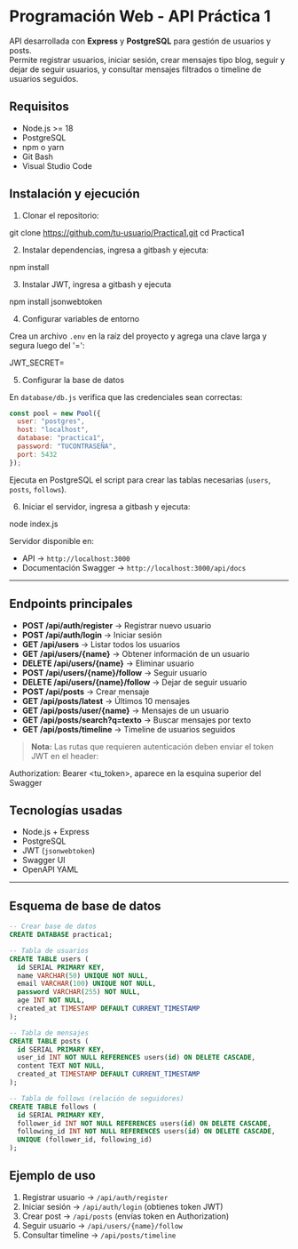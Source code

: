 

# Programación Web - API Práctica 1

API desarrollada con **Express** y **PostgreSQL** para gestión de usuarios y posts.  
Permite registrar usuarios, iniciar sesión, crear mensajes tipo blog, seguir y dejar de seguir usuarios, y consultar mensajes filtrados o timeline de usuarios seguidos.


## Requisitos

- Node.js >= 18
- PostgreSQL
- npm o yarn
- Git Bash
- Visual Studio Code


## Instalación y ejecución

1. Clonar el repositorio:


git clone https://github.com/tu-usuario/Practica1.git
cd Practica1


2. Instalar dependencias, ingresa a gitbash y ejecuta:

npm install

3. Instalar JWT, ingresa a gitbash y ejecuta


npm install jsonwebtoken


4. Configurar variables de entorno

Crea un archivo `.env` en la raíz del proyecto y agrega una clave larga y segura luego del '=':

JWT_SECRET= 


5. Configurar la base de datos

En `database/db.js` verifica que las credenciales sean correctas:

```js
const pool = new Pool({
  user: "postgres",
  host: "localhost",
  database: "practica1",
  password: "TUCONTRASEÑA",
  port: 5432
});
```

Ejecuta en PostgreSQL el script para crear las tablas necesarias (`users`, `posts`, `follows`).

6. Iniciar el servidor, ingresa a gitbash y ejecuta:

node index.js


Servidor disponible en:

* API → `http://localhost:3000`
* Documentación Swagger → `http://localhost:3000/api/docs`

---

## Endpoints principales

* **POST /api/auth/register** → Registrar nuevo usuario
* **POST /api/auth/login** → Iniciar sesión
* **GET /api/users** → Listar todos los usuarios
* **GET /api/users/{name}** → Obtener información de un usuario
* **DELETE /api/users/{name}** → Eliminar usuario
* **POST /api/users/{name}/follow** → Seguir usuario
* **DELETE /api/users/{name}/follow** → Dejar de seguir usuario
* **POST /api/posts** → Crear mensaje
* **GET /api/posts/latest** → Últimos 10 mensajes
* **GET /api/posts/user/{name}** → Mensajes de un usuario
* **GET /api/posts/search?q=texto** → Buscar mensajes por texto
* **GET /api/posts/timeline** → Timeline de usuarios seguidos

> **Nota:** Las rutas que requieren autenticación deben enviar el token JWT en el header:

Authorization: Bearer <tu_token>, aparece en la esquina superior del Swagger


## Tecnologías usadas

* Node.js + Express
* PostgreSQL
* JWT (`jsonwebtoken`)
* Swagger UI
* OpenAPI YAML

---

## Esquema de base de datos

```sql
-- Crear base de datos
CREATE DATABASE practica1;

-- Tabla de usuarios
CREATE TABLE users (
  id SERIAL PRIMARY KEY,
  name VARCHAR(50) UNIQUE NOT NULL,
  email VARCHAR(100) UNIQUE NOT NULL,
  password VARCHAR(255) NOT NULL,
  age INT NOT NULL,
  created_at TIMESTAMP DEFAULT CURRENT_TIMESTAMP
);

-- Tabla de mensajes
CREATE TABLE posts (
  id SERIAL PRIMARY KEY,
  user_id INT NOT NULL REFERENCES users(id) ON DELETE CASCADE,
  content TEXT NOT NULL,
  created_at TIMESTAMP DEFAULT CURRENT_TIMESTAMP
);

-- Tabla de follows (relación de seguidores)
CREATE TABLE follows (
  id SERIAL PRIMARY KEY,
  follower_id INT NOT NULL REFERENCES users(id) ON DELETE CASCADE,
  following_id INT NOT NULL REFERENCES users(id) ON DELETE CASCADE,
  UNIQUE (follower_id, following_id)
);


```
## Ejemplo de uso

1. Registrar usuario → `/api/auth/register`
2. Iniciar sesión → `/api/auth/login` (obtienes token JWT)
3. Crear post → `/api/posts` (envías token en Authorization)
4. Seguir usuario → `/api/users/{name}/follow`
5. Consultar timeline → `/api/posts/timeline`


